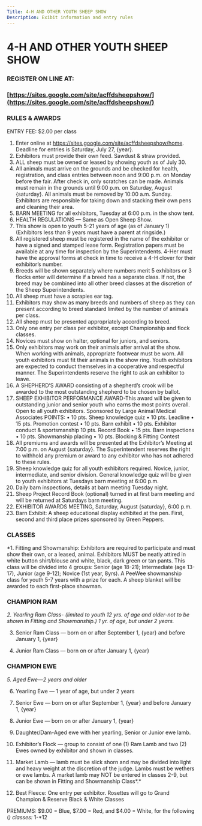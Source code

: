 ```yaml
---
Title: 4-H AND OTHER YOUTH SHEEP SHOW
Description: Exibit information and entry rules
---
```

# 4-H AND OTHER YOUTH SHEEP SHOW

### REGISTER ON LINE AT:

### [https://sites.google.com/site/acffdsheepshow/](https://sites.google.com/site/acffdsheepshow/)

### RULES & AWARDS

ENTRY FEE: $2.00 per class

1. Enter online at https://sites.google.com/site/acffdsheepshow/home. Deadline for entries is Saturday, July 27, {year}.
2. Exhibitors must provide their own feed. Sawdust & straw provided.
3. ALL sheep must be owned or leased by showing youth as of July 30.
4. All animals must arrive on the grounds and be checked for health, registration, and class entries between noon and 9:00 p.m. on Monday before the fair. After check in, only scratches can be made. Animals must remain in the grounds until 9:00 p.m. on Saturday, August {saturday}. All animals must be removed by 10:00 a.m. Sunday. Exhibitors are responsible for taking down and stacking their own pens and cleaning their area.
5. BARN MEETING for all exhibitors, Tuesday at 6:00 p.m. in the show tent.
6. HEALTH REGULATIONS — Same as Open Sheep Show.
7. This show is open to youth 5-21 years of age (as of January 1) (Exhibitors less than 9 years must have a parent at ringside.)
8. All registered sheep must be registered in the name of the exhibitor or have a signed and stamped lease form. Registration papers must be available at any time for inspection by the Superintendents. 4-Her must have the approval forms at check in time to receive a 4-H clover for their exhibitor’s number.
9. Breeds will be shown separately where numbers merit 5 exhibitors or 3 flocks enter will determine if a breed has a separate class. If not, the breed may be combined into all other breed classes at the discretion of the Sheep Superintendents.
10. All sheep must have a scrapies ear tag.
11. Exhibitors may show as many breeds and numbers of sheep as they can present according to breed standard limited by the number of animals per class.
12. All sheep must be presented appropriately according to breed.
13. Only one entry per class per exhibitor, except Championship and flock classes.
14. Novices must show on halter, optional for juniors, and seniors.
15. Only exhibitors may work on their animals after arrival at the show. When working with animals, appropriate footwear must be worn. All youth exhibitors must fit their animals in the show ring. Youth exhibitors are expected to conduct themselves in a cooperative and respectful manner. The Superintendents reserve the right to ask an exhibitor to leave.
16. A SHEPHERD’S AWARD consisting of a shepherd’s crook will be awarded to the most outstanding shepherd to be chosen by ballot.
17. SHEEP EXHIBITOR PERFORMANCE AWARD-This award will be
     given to outstanding junior and senior youth who earns the most points overall. Open to all youth exhibitors. Sponsored by Large Animal Medical Associates
    POINTS:
    •	10 pts. Sheep knowledge quiz
    •	10 pts. Leadline
    •	15 pts. Promotion contest
    •	10 pts. Barn exhibit
    •	10 pts. Exhibitor conduct & sportsmanship 10 pts. Record Book
    •	15 pts. Barn inspections
    •	10 pts. Showmanship placing
    •	10 pts. Blocking & Fitting Contest
18. All premiums and awards will be presented at the Exhibitor’s Meeting at 7:00 p.m. on August {saturday}. The Superintendent reserves the right to withhold any premium or award to any exhibitor who has not adhered to these rules.
19. Sheep knowledge quiz for all youth exhibitors required. Novice, junior, intermediate, and senior division. General knowledge quiz will be given to youth exhibitors at Tuesdays barn meeting at 6:00 p.m.
20. Daily barn inspections, details at barn meeting Tuesday night.
21. Sheep Project Record Book (optional) turned in at first barn meeting and will be returned at Saturdays barn meeting.
22. EXHIBITOR AWARDS MEETING, Saturday, August {saturday}, 6:00 p.m.
23. Barn Exhibit: A sheep educational display exhibited at the pen. First, second and third place prizes sponsored by Green Peppers.

### CLASSES

\*1. Fitting and Showmanship: Exhibitors are required to participate and must show their own, or a leased, animal. Exhibitors MUST be neatly attired in white button shirt/blouse and white, black, dark green or tan pants. This class will be divided into 4 groups: Senior (age 18-21); Intermediate (age 13-17), Junior (age 9-12); Novice (1st year, 8yrs). A PeeWee showmanship class for youth 5-7 years with a prize for each. A sheep blanket will be awarded to each first-place showman.

### CHAMPION RAM

*2. Yearling Ram Class- (limited to youth 12 yrs. of age and older-not to be shown in Fitting and Showmanship.) 1 yr. of age, but under 2 years.*

3. Senior Ram Class — born on or after September 1, {year} and before January 1, {year}


4. Junior Ram Class — born on or after January 1, {year}

### CHAMPION EWE

*5. Aged Ewe—2 years and older*

6. Yearling Ewe — 1 year of age, but under 2 years
7. Senior Ewe — born on or after September 1, {year} and before January 1, {year} 

8. Junior Ewe — born on or after January 1, {year}
9. Daughter/Dam-Aged ewe with her yearling, Senior or Junior ewe lamb.
10. Exhibitor’s Flock — group to consist of one (1) Ram Lamb and two (2) Ewes owned by exhibitor and shown in classes.
11. Market Lamb — lamb must be slick shorn and may be divided into light and heavy weight at the discretion of the judge. Lambs must be wethers
 or ewe lambs. A market lamb may NOT be entered in classes 2-9, but can be shown in Fitting and Showmanship Class*.*
12. Best Fleece: One entry per exhibitor. Rosettes will go to Grand Champion & Reserve Black & White Classes

PREMIUMS: $9.00 = Blue, $7.00 = Red, and $4.00 = White, for the following (*) classes:* 1-*12
